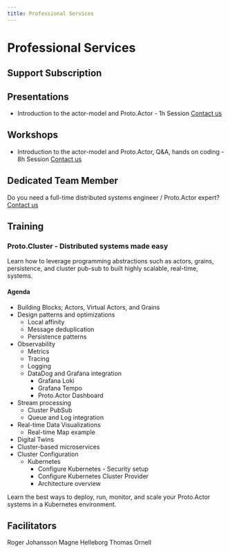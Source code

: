```yaml
---
title: Professional Services
---
```


# Professional Services

## Support Subscription

## Presentations

* Introduction to the actor-model and Proto.Actor - 1h Session <a href="mailto:info@asynkron.se?subject=Proto.Actor Presentation">Contact us</a>

## Workshops

* Introduction to the actor-model and Proto.Actor, Q&A, hands on coding - 8h Session <a href="mailto:info@asynkron.se?subject=Proto.Actor Workshop">Contact us</a>

## Dedicated Team Member

Do you need a full-time distributed systems engineer / Proto.Actor expert?
<a href="mailto:info@asynkron.se?subject=dedicated team member">Contact us</a>

## Training

### Proto.Cluster - Distributed systems made easy

Learn how to leverage programming abstractions such as actors, grains, persistence, and cluster pub-sub to built highly scalable, real-time, systems.

#### Agenda

* Building Blocks; Actors, Virtual Actors, and Grains
* Design patterns and optimizations
    * Local affinity
    * Message deduplication
    * Persistence patterns
* Observability
    * Metrics
    * Tracing
    * Logging    
    * DataDog and Grafana integration
      * Grafana Loki
      * Grafana Tempo
      * Proto.Actor Dashboard
* Stream processing
    * Cluster PubSub
    * Queue and Log integration    
* Real-time Data Visualizations
   * Real-time Map example
* Digital Twins
* Cluster-based microservices
* Cluster Configuration
   * Kubernetes
      * Configure Kubernetes - Security setup
      * Configure Kubernetes Cluster Provider
      * Architecture overview


Learn the best ways to deploy, run, monitor, and scale your Proto.Actor systems in a Kubernetes environment.

## Facilitators

Roger Johansson
Magne Helleborg
Thomas Ornell
